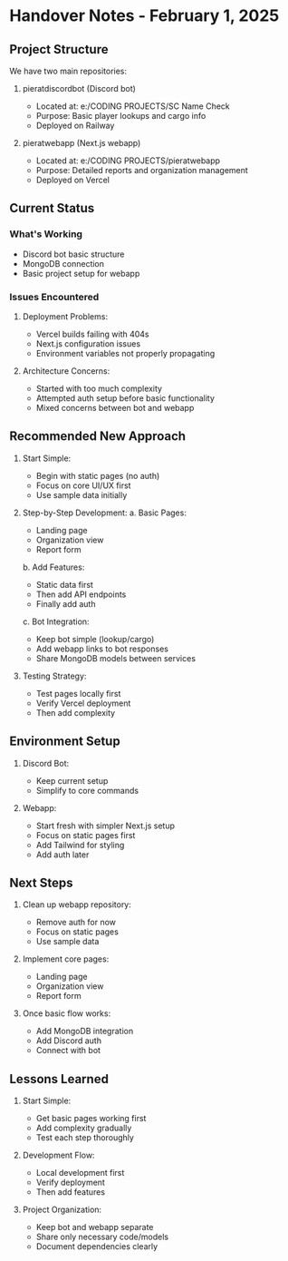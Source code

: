 # Handover Notes - February 1, 2025

## Project Structure

We have two main repositories:
1. pieratdiscordbot (Discord bot)
   - Located at: e:/CODING PROJECTS/SC Name Check
   - Purpose: Basic player lookups and cargo info
   - Deployed on Railway

2. pieratwebapp (Next.js webapp)
   - Located at: e:/CODING PROJECTS/pieratwebapp
   - Purpose: Detailed reports and organization management
   - Deployed on Vercel

## Current Status

### What's Working
- Discord bot basic structure
- MongoDB connection
- Basic project setup for webapp

### Issues Encountered
1. Deployment Problems:
   - Vercel builds failing with 404s
   - Next.js configuration issues
   - Environment variables not properly propagating

2. Architecture Concerns:
   - Started with too much complexity
   - Attempted auth setup before basic functionality
   - Mixed concerns between bot and webapp

## Recommended New Approach

1. Start Simple:
   - Begin with static pages (no auth)
   - Focus on core UI/UX first
   - Use sample data initially

2. Step-by-Step Development:
   a. Basic Pages:
      - Landing page
      - Organization view
      - Report form
   
   b. Add Features:
      - Static data first
      - Then add API endpoints
      - Finally add auth
   
   c. Bot Integration:
      - Keep bot simple (lookup/cargo)
      - Add webapp links to bot responses
      - Share MongoDB models between services

3. Testing Strategy:
   - Test pages locally first
   - Verify Vercel deployment
   - Then add complexity

## Environment Setup

1. Discord Bot:
   - Keep current setup
   - Simplify to core commands

2. Webapp:
   - Start fresh with simpler Next.js setup
   - Focus on static pages first
   - Add Tailwind for styling
   - Add auth later

## Next Steps

1. Clean up webapp repository:
   - Remove auth for now
   - Focus on static pages
   - Use sample data

2. Implement core pages:
   - Landing page
   - Organization view
   - Report form

3. Once basic flow works:
   - Add MongoDB integration
   - Add Discord auth
   - Connect with bot

## Lessons Learned

1. Start Simple:
   - Get basic pages working first
   - Add complexity gradually
   - Test each step thoroughly

2. Development Flow:
   - Local development first
   - Verify deployment
   - Then add features

3. Project Organization:
   - Keep bot and webapp separate
   - Share only necessary code/models
   - Document dependencies clearly
